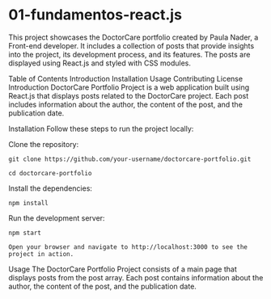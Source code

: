 # 01-fundamentos-react.js

This project showcases the DoctorCare portfolio created by Paula Nader, a Front-end developer. It includes a collection of posts that provide insights into the project, its development process, and its features. The posts are displayed using React.js and styled with CSS modules.

Table of Contents
Introduction
Installation
Usage
Contributing
License
Introduction
DoctorCare Portfolio Project is a web application built using React.js that displays posts related to the DoctorCare project. Each post includes information about the author, the content of the post, and the publication date.

Installation
Follow these steps to run the project locally:

Clone the repository:

`git clone https://github.com/your-username/doctorcare-portfolio.git`

`cd doctorcare-portfolio`

Install the dependencies:

`npm install`

Run the development server:

`npm start`

`Open your browser and navigate to http://localhost:3000 to see the project in action.`

Usage
The DoctorCare Portfolio Project consists of a main page that displays posts from the post array. Each post contains information about the author, the content of the post, and the publication date.
